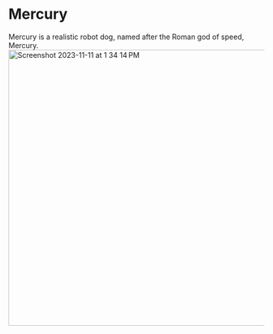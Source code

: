# Mercury
Mercury is a realistic robot dog, named after the Roman god of speed, Mercury.
<img width="542" alt="Screenshot 2023-11-11 at 1 34 14 PM" src="https://github.com/KO-engineering/Mercury/assets/140460567/df8ce759-0193-40d6-a891-7e37df0fec72">
